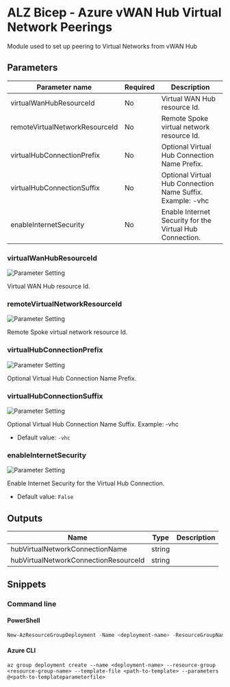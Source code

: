 # ALZ Bicep - Azure vWAN Hub Virtual Network Peerings

Module used to set up peering to Virtual Networks from vWAN Hub

## Parameters

Parameter name | Required | Description
-------------- | -------- | -----------
virtualWanHubResourceId | No       | Virtual WAN Hub resource Id.
remoteVirtualNetworkResourceId | No       | Remote Spoke virtual network resource Id.
virtualHubConnectionPrefix | No       | Optional Virtual Hub Connection Name Prefix.
virtualHubConnectionSuffix | No       | Optional Virtual Hub Connection Name Suffix. Example: -vhc
enableInternetSecurity | No       | Enable Internet Security for the Virtual Hub Connection.

### virtualWanHubResourceId

![Parameter Setting](https://img.shields.io/badge/parameter-optional-green?style=flat-square)

Virtual WAN Hub resource Id.

### remoteVirtualNetworkResourceId

![Parameter Setting](https://img.shields.io/badge/parameter-optional-green?style=flat-square)

Remote Spoke virtual network resource Id.

### virtualHubConnectionPrefix

![Parameter Setting](https://img.shields.io/badge/parameter-optional-green?style=flat-square)

Optional Virtual Hub Connection Name Prefix.

### virtualHubConnectionSuffix

![Parameter Setting](https://img.shields.io/badge/parameter-optional-green?style=flat-square)

Optional Virtual Hub Connection Name Suffix. Example: -vhc

- Default value: `-vhc`

### enableInternetSecurity

![Parameter Setting](https://img.shields.io/badge/parameter-optional-green?style=flat-square)

Enable Internet Security for the Virtual Hub Connection.

- Default value: `False`

## Outputs

Name | Type | Description
---- | ---- | -----------
hubVirtualNetworkConnectionName | string |
hubVirtualNetworkConnectionResourceId | string |

## Snippets

### Command line

#### PowerShell

```powershell
New-AzResourceGroupDeployment -Name <deployment-name> -ResourceGroupName <resource-group-name> -TemplateFile <path-to-template> -TemplateParameterFile <path-to-templateparameter>
```

#### Azure CLI

```text
az group deployment create --name <deployment-name> --resource-group <resource-group-name> --template-file <path-to-template> --parameters @<path-to-templateparameterfile>
```
